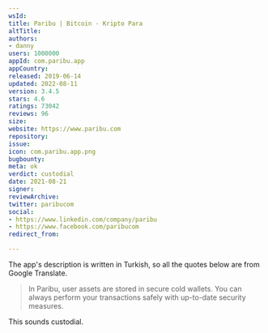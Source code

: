 ```yaml
---
wsId: 
title: Paribu | Bitcoin - Kripto Para
altTitle: 
authors:
- danny
users: 1000000
appId: com.paribu.app
appCountry: 
released: 2019-06-14
updated: 2022-08-11
version: 3.4.5
stars: 4.6
ratings: 73042
reviews: 96
size: 
website: https://www.paribu.com
repository: 
issue: 
icon: com.paribu.app.png
bugbounty: 
meta: ok
verdict: custodial
date: 2021-08-21
signer: 
reviewArchive: 
twitter: paribucom
social:
- https://www.linkedin.com/company/paribu
- https://www.facebook.com/paribucom
redirect_from: 

---
```


The app's description is written in Turkish, so all the quotes below are from Google Translate.

> In Paribu, user assets are stored in secure cold wallets. You can always perform your transactions safely with up-to-date security measures.

This sounds custodial.
